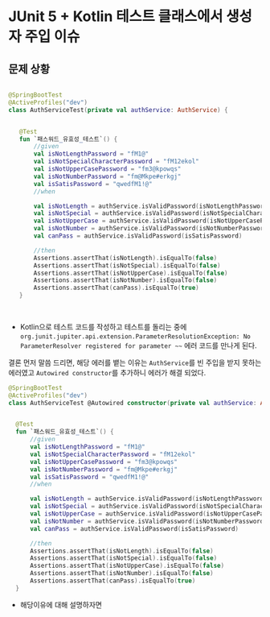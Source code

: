 

# JUnit 5 + Kotlin 테스트 클래스에서 생성자 주입 이슈

  ## 문제 상황
  
 ~~~kotlin  

@SpringBootTest
@ActiveProfiles("dev")
class AuthServiceTest(private val authService: AuthService) {


    @Test
    fun `패스워드_유효성_테스트`() {
        //given
        val isNotLengthPassword = "fM1@"
        val isNotSpecialCharacterPassword = "fM12ekol"
        val isNotUpperCasePassword = "fm3@kpowqs"
        val isNotNumberPassword = "fm@Mkpe#erkgj"
        val isSatisPassword = "qwedfM1!@"
        //when

        val isNotLength = authService.isValidPassword(isNotLengthPassword)
        val isNotSpecial = authService.isValidPassword(isNotSpecialCharacterPassword)
        val isNotUpperCase = authService.isValidPassword(isNotUpperCasePassword)
        val isNotNumber = authService.isValidPassword(isNotNumberPassword)
        val canPass = authService.isValidPassword(isSatisPassword)

        //then
        Assertions.assertThat(isNotLength).isEqualTo(false)
        Assertions.assertThat(isNotSpecial).isEqualTo(false)
        Assertions.assertThat(isNotUpperCase).isEqualTo(false)
        Assertions.assertThat(isNotNumber).isEqualTo(false)
        Assertions.assertThat(canPass).isEqualTo(true)
    }
  
  
  ~~~
  
  - Kotlin으로 테스트 코드를 작성하고 테스트를 돌리는 중에 `org.junit.jupiter.api.extension.ParameterResolutionException: No ParameterResolver registered for parameter ~~`
  에러 코드를 만나게 된다.
  
  결론 먼저 말씀 드리면, 해당 에러를 뱉는 이유는 `AuthService`를 빈 주입을 받지 못하는 에러였고 `Autowired constructor`를 추가하니 에러가 해결 되었다.
  
  ~~~kotlin
@SpringBootTest
@ActiveProfiles("dev")
class AuthServiceTest @Autowired constructor(private val authService: AuthService) {


    @Test
    fun `패스워드_유효성_테스트`() {
        //given
        val isNotLengthPassword = "fM1@"
        val isNotSpecialCharacterPassword = "fM12ekol"
        val isNotUpperCasePassword = "fm3@kpowqs"
        val isNotNumberPassword = "fm@Mkpe#erkgj"
        val isSatisPassword = "qwedfM1!@"
        //when

        val isNotLength = authService.isValidPassword(isNotLengthPassword)
        val isNotSpecial = authService.isValidPassword(isNotSpecialCharacterPassword)
        val isNotUpperCase = authService.isValidPassword(isNotUpperCasePassword)
        val isNotNumber = authService.isValidPassword(isNotNumberPassword)
        val canPass = authService.isValidPassword(isSatisPassword)

        //then
        Assertions.assertThat(isNotLength).isEqualTo(false)
        Assertions.assertThat(isNotSpecial).isEqualTo(false)
        Assertions.assertThat(isNotUpperCase).isEqualTo(false)
        Assertions.assertThat(isNotNumber).isEqualTo(false)
        Assertions.assertThat(canPass).isEqualTo(true)
    }
  
  
  ~~~
  
  - 해당이유에 대해 설명하자면 
  
  

